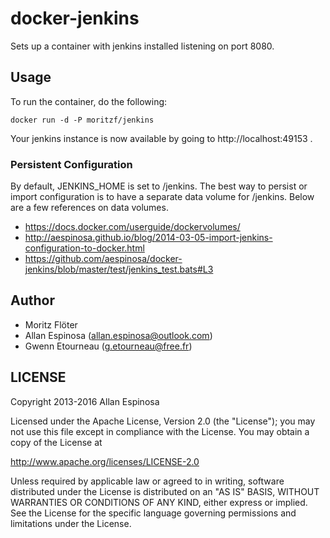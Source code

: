 # docker-jenkins

Sets up a container with jenkins installed listening on port 8080.

## Usage

To run the container, do the following:

    docker run -d -P moritzf/jenkins

Your jenkins instance is now available by going to http://localhost:49153 .

### Persistent Configuration

By default, JENKINS_HOME is set to /jenkins.  The best way to persist or import configuration is to have a separate data volume for /jenkins.  Below are a few references on data volumes.

  * https://docs.docker.com/userguide/dockervolumes/
  * http://aespinosa.github.io/blog/2014-03-05-import-jenkins-configuration-to-docker.html
  * https://github.com/aespinosa/docker-jenkins/blob/master/test/jenkins_test.bats#L3

## Author

  * Moritz Flöter
  * Allan Espinosa (<allan.espinosa@outlook.com>)
  * Gwenn Etourneau (<g.etourneau@free.fr>)

## LICENSE

Copyright 2013-2016 Allan Espinosa

Licensed under the Apache License, Version 2.0 (the "License");
you may not use this file except in compliance with the License.
You may obtain a copy of the License at

  http://www.apache.org/licenses/LICENSE-2.0

Unless required by applicable law or agreed to in writing, software
distributed under the License is distributed on an "AS IS" BASIS,
WITHOUT WARRANTIES OR CONDITIONS OF ANY KIND, either express or implied.
See the License for the specific language governing permissions and
limitations under the License.
